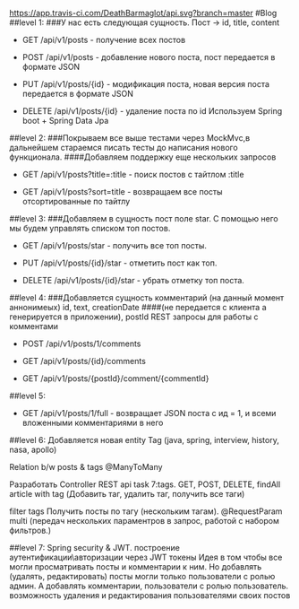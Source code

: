 https://app.travis-ci.com/DeathBarmaglot/api.svg?branch=master
#Blog
##level 1:
###У нас есть следующая сущность. Пост -> id, title, content
+ GET /api/v1/posts - получение всех постов

+ POST /api/v1/posts - добавление нового поста, пост передается в формате JSON

+ PUT /api/v1/posts/{id} - модификация поста, новая версия поста передается в формате JSON

+ DELETE /api/v1/posts/{id} - удаление поста по id Используем Spring boot + Spring Data Jpa

##level 2:
###Покрываем все выше тестами через MockMvc,в дальнейшем стараемся писать тесты до написания нового функционала.
####Добавляем поддержку еще нескольких запросов

+ GET /api/v1/posts?title=:title - поиск постов с тайтлом :title

+ GET /api/v1/posts?sort=title - возвращаем все посты отсортированные по тайтлу

##level 3: 
###Добавляем в сущность пост поле star. С помощью него мы будем управлять списком топ постов.

+ GET /api/v1/posts/star - получить все топ посты.

+ PUT /api/v1/posts/{id}/star - отметить пост как топ.

+ DELETE /api/v1/posts/{id}/star - убрать отметку топ поста.

##level 4:
###Добавляется сущность комментарий (на данный момент аннонимеых) id, text, creationDate
####(не передается с клиента а генерируется в приложении), postId REST запросы для работы с комментами

+ POST /api/v1/posts/1/comments

+ GET /api/v1/posts/{id}/comments

+ GET /api/v1/posts/{postId}/comment/{commentId}

##level 5:
+ GET /api/v1/posts/1/full - возвращает JSON поста с ид = 1, и всеми вложенными комментариями в него

##level 6:
Добавляется новая entity Tag (java, spring, interview, history, nasa, apollo)

Relation b/w posts & tags @ManyToMany

Разработать Controller  REST api task 7:tags.
GET, POST, DELETE, findAll article with tag (Добавить таг, удалить таг, получить все таги)

filter tags Получить посты по тагу (нескольким тагам).
@RequestParam multi (передач нескольких параментров в запрос, работой с набором фильтров.)

##level 7:
Spring security & JWT.
построение аутентификации\авторизации через JWT токены
Идея в том чтобы все могли просматривать посты и комментарии к ним.
Но добавлять (удалять, редактировать) посты могли только пользователи с ролью админ.
А добавлять комментарии, пользователи с ролью пользователь.
возможность удаления и редактирования пользователями своих постов
